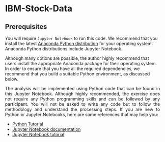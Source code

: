 # IBM-Stock-Data






## Prerequisites

You will require `Jupyter Notebook` to run this code. We recommend that you install 
the latest [Anaconda Python distribution](https://www.anaconda.com/) for your 
operating system. Anaconda Python distributions include Jupyter Notebook.

Although many options are possible, the 
author highly recommend that users install the appropriate Anaconda package 
for their operating system. In order to ensure that you have all the required 
dependencies, we recommend that you build a suitable Python environment, as 
discussed below.

<p style='text-align: justify;'>The analysis will be implemented using Python code that can be found in this Jupyter Notebook. Although highly recommended, the exercise 
does not require any Python programming skills and can be followed by any participant. You will not be asked to write any code but to follow the methodology and understand the processing steps. If you are new to Python or Jupyter Notebooks, here are some references that may help you:
    
- [Python Tutorial](https://www.python.org/about/gettingstarted/)
- [Jupyter Notebook documentation](https://jupyter.readthedocs.io/en/latest/index.html)
- [Jupyter Notebook tutorial](https://jupyter-notebook.readthedocs.io/en/stable/notebook.html)
